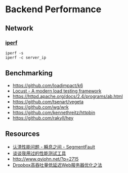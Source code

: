 # Backend Performance

## Network

### [iperf](https://iperf.fr/)

    iperf -s
    iperf -c server_ip

## Benchmarking

- https://github.com/loadimpact/k6
- [Locust - A modern load testing framework](https://locust.io/)
- https://httpd.apache.org/docs/2.4/programs/ab.html
- https://github.com/tsenart/vegeta
- https://github.com/wg/wrk
- https://github.com/kennethreitz/httpbin
- https://github.com/rakyll/hey

## Resources

- [认清性能问题 - 瞬息之间 - SegmentFault](https://segmentfault.com/a/1190000006662314)
- [谈谈我用过的性能测试工具](http://coffeechou.github.io/2016/05/24/performance-test-tools.html)
- http://www.qyjohn.net/?p=2715
- [Dropbox高吞吐量低延迟Web服务器优化之法](https://mp.weixin.qq.com/s?__biz=MzI4MjE3MTcwNA==&mid=2664336554&idx=1&sn=ef6aeba8ab66ffa4f47b09adf36abf0e)
